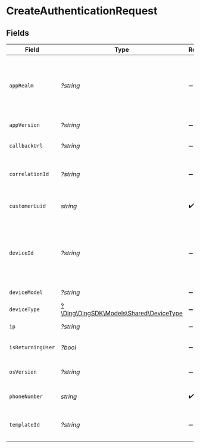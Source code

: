 # CreateAuthenticationRequest


## Fields

| Field                                                                                                                                                  | Type                                                                                                                                                   | Required                                                                                                                                               | Description                                                                                                                                            | Example                                                                                                                                                |
| ------------------------------------------------------------------------------------------------------------------------------------------------------ | ------------------------------------------------------------------------------------------------------------------------------------------------------ | ------------------------------------------------------------------------------------------------------------------------------------------------------ | ------------------------------------------------------------------------------------------------------------------------------------------------------ | ------------------------------------------------------------------------------------------------------------------------------------------------------ |
| `appRealm`                                                                                                                                             | *?string*                                                                                                                                              | :heavy_minus_sign:                                                                                                                                     | The Android SMS Retriever API hash code that identifies your app. This allows you to automatically retrieve and fill the OTP code on Android devices.  |                                                                                                                                                        |
| `appVersion`                                                                                                                                           | *?string*                                                                                                                                              | :heavy_minus_sign:                                                                                                                                     | The version of your application.                                                                                                                       |                                                                                                                                                        |
| `callbackUrl`                                                                                                                                          | *?string*                                                                                                                                              | :heavy_minus_sign:                                                                                                                                     | A webhook URL to which delivery statuses will be sent.                                                                                                 |                                                                                                                                                        |
| `correlationId`                                                                                                                                        | *?string*                                                                                                                                              | :heavy_minus_sign:                                                                                                                                     | A unique, user-defined identifier that will be included in webhook events                                                                              |                                                                                                                                                        |
| `customerUuid`                                                                                                                                         | *string*                                                                                                                                               | :heavy_check_mark:                                                                                                                                     | Your customer UUID, which can be found in the API settings in the dashboard.                                                                           |                                                                                                                                                        |
| `deviceId`                                                                                                                                             | *?string*                                                                                                                                              | :heavy_minus_sign:                                                                                                                                     | Unique identifier for the user's device. For Android, this corresponds to the `ANDROID_ID` and for iOS, this corresponds to the `identifierForVendor`. |                                                                                                                                                        |
| `deviceModel`                                                                                                                                          | *?string*                                                                                                                                              | :heavy_minus_sign:                                                                                                                                     | The model of the user's device.                                                                                                                        |                                                                                                                                                        |
| `deviceType`                                                                                                                                           | [?\Ding\DingSDK\Models\Shared\DeviceType](../../Models/Shared/DeviceType.md)                                                                           | :heavy_minus_sign:                                                                                                                                     | The type of device the user is using.                                                                                                                  |                                                                                                                                                        |
| `ip`                                                                                                                                                   | *?string*                                                                                                                                              | :heavy_minus_sign:                                                                                                                                     | The IP address of the user's device.                                                                                                                   |                                                                                                                                                        |
| `isReturningUser`                                                                                                                                      | *?bool*                                                                                                                                                | :heavy_minus_sign:                                                                                                                                     | Whether the user is a returning user on your app.                                                                                                      |                                                                                                                                                        |
| `osVersion`                                                                                                                                            | *?string*                                                                                                                                              | :heavy_minus_sign:                                                                                                                                     | The version of the user's device operating system.                                                                                                     |                                                                                                                                                        |
| `phoneNumber`                                                                                                                                          | *string*                                                                                                                                               | :heavy_check_mark:                                                                                                                                     | An E.164 formatted phone number to send the OTP to.                                                                                                    | +1234567890                                                                                                                                            |
| `templateId`                                                                                                                                           | *?string*                                                                                                                                              | :heavy_minus_sign:                                                                                                                                     | The template id associated with the message content variant to be sent.                                                                                |                                                                                                                                                        |
